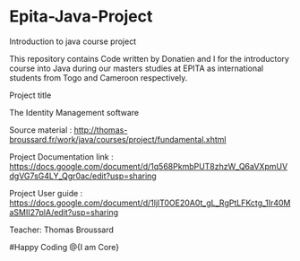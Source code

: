 # Epita-Java-Project
Introduction to java course project

This repository contains Code written by Donatien and I for the introductory course into Java during our masters studies at EPITA 
as international students from Togo and Cameroon respectively.

Project title

The Identity Management software


Source material : http://thomas-broussard.fr/work/java/courses/project/fundamental.xhtml

Project Documentation link : https://docs.google.com/document/d/1q568PkmbPUT8zhzW_Q6aVXpmUVdgVG7sG4LY_Qgr0ac/edit?usp=sharing

Project User guide : https://docs.google.com/document/d/1ljlT0OE20A0t_gL_RgPtLFKctg_1Ir40MaSMII27plA/edit?usp=sharing

Teacher: Thomas Broussard


#Happy Coding                    @{I am Core}
